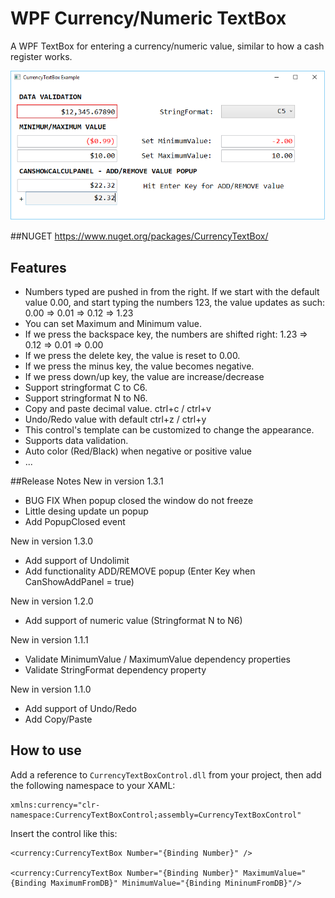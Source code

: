 # WPF Currency/Numeric TextBox
A WPF TextBox for entering a currency/numeric value, similar to how a cash register works.

![example](CurrencyTextBoxSample.png?raw=true)

##NUGET
https://www.nuget.org/packages/CurrencyTextBox/

## Features
- Numbers typed are pushed in from the right. If we start with the default value 0.00, and start typing the numbers 123, the value updates as such: 0.00 => 0.01 => 0.12 => 1.23
- You can set Maximum and Minimum value.
- If we press the backspace key, the numbers are shifted right: 1.23 => 0.12 => 0.01 => 0.00
- If we press the delete key, the value is reset to 0.00.
- If we press the minus key, the value becomes negative.
- If we press down/up key, the value are increase/decrease
- Support stringformat C to C6.
- Support stringformat N to N6.
- Copy and paste decimal value. ctrl+c / ctrl+v
- Undo/Redo value with default ctrl+z / ctrl+y
- This control's template can be customized to change the appearance.
- Supports data validation.
- Auto color (Red/Black) when negative or positive value 
- ...

##Release Notes
New in version 1.3.1
- BUG FIX When popup closed the window do not freeze
- Little desing update un popup
- Add PopupClosed event

New in version 1.3.0 
- Add support of Undolimit
- Add functionality ADD/REMOVE popup (Enter Key when CanShowAddPanel = true) 

New in version 1.2.0 
- Add support of numeric value (Stringformat N to N6) 

New in version 1.1.1 
- Validate MinimumValue / MaximumValue dependency properties 
- Validate StringFormat dependency property 

New in version 1.1.0 
- Add support of Undo/Redo 
- Add Copy/Paste

## How to use
Add a reference to `CurrencyTextBoxControl.dll` from your project, then add the following namespace to your XAML:

```xaml
xmlns:currency="clr-namespace:CurrencyTextBoxControl;assembly=CurrencyTextBoxControl"
```

Insert the control like this:

```xaml
<currency:CurrencyTextBox Number="{Binding Number}" />

<currency:CurrencyTextBox Number="{Binding Number}" MaximumValue="{Binding MaximumFromDB}" MinimumValue="{Binding MininumFromDB}"/>
```
